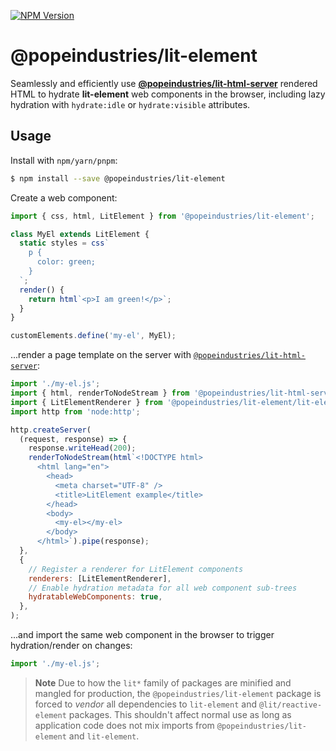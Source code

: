 [![NPM Version](https://img.shields.io/npm/v/@popeindustries/lit-element.svg?style=flat)](https://npmjs.org/package/@popeindustries/lit-element)

# @popeindustries/lit-element

Seamlessly and efficiently use [**@popeindustries/lit-html-server**]() rendered HTML to hydrate **lit-element** web components in the browser, including lazy hydration with `hydrate:idle` or `hydrate:visible` attributes.

## Usage

Install with `npm/yarn/pnpm`:

```bash
$ npm install --save @popeindustries/lit-element
```

Create a web component:

```js
import { css, html, LitElement } from '@popeindustries/lit-element';

class MyEl extends LitElement {
  static styles = css`
    p {
      color: green;
    }
  `;
  render() {
    return html`<p>I am green!</p>`;
  }
}

customElements.define('my-el', MyEl);
```

...render a page template on the server with [`@popeindustries/lit-html-server`]():

```js
import './my-el.js';
import { html, renderToNodeStream } from '@popeindustries/lit-html-server';
import { LitElementRenderer } from '@popeindustries/lit-element/lit-element-renderer.js';
import http from 'node:http';

http.createServer(
  (request, response) => {
    response.writeHead(200);
    renderToNodeStream(html`<!DOCTYPE html>
      <html lang="en">
        <head>
          <meta charset="UTF-8" />
          <title>LitElement example</title>
        </head>
        <body>
          <my-el></my-el>
        </body>
      </html>`).pipe(response);
  },
  {
    // Register a renderer for LitElement components
    renderers: [LitElementRenderer],
    // Enable hydration metadata for all web component sub-trees
    hydratableWebComponents: true,
  },
);
```

...and import the same web component in the browser to trigger hydration/render on changes:

```js
import './my-el.js';
```

> **Note**
> Due to how the `lit*` family of packages are minified and mangled for production, the `@popeindustries/lit-element` package is forced to _vendor_ all dependencies to `lit-element` and `@lit/reactive-element` packages. This shouldn't affect normal use as long as application code does not mix imports from `@popeindustries/lit-element` and `lit-element`.

